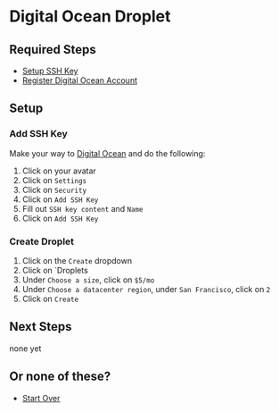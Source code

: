 # Digital Ocean Droplet

## Required Steps

- [Setup SSH Key](/setup/setup-ssh-key.md)
- [Register Digital Ocean Account](/setup/register-digital-ocean-account.md)

## Setup

### Add SSH Key

Make your way to [Digital Ocean](https://www.digitalocean.com/) and do the following:

1. Click on your avatar
2. Click on `Settings`
3. Click on `Security`
4. Click on `Add SSH Key`
5. Fill out `SSH key content` and `Name`
6. Click on `Add SSH Key`

### Create Droplet

1. Click on the `Create` dropdown
2. Click on `Droplets
3. Under `Choose a size`, click on `$5/mo`
4. Under `Choose a datacenter region`, under `San Francisco`, click on `2`
5. Click on `Create`

## Next Steps

none yet

## Or none of these?

- [Start Over](/README.md)
